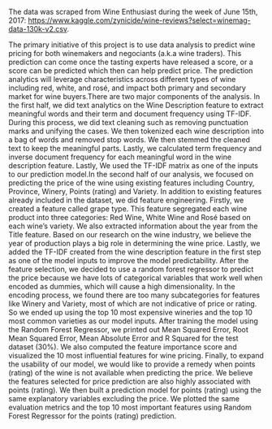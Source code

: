 The data was scraped from Wine Enthusiast during the week of June 15th, 2017: https://www.kaggle.com/zynicide/wine-reviews?select=winemag-data-130k-v2.csv.

The primary initiative of this project is to use data analysis to predict wine pricing for both winemakers and negociants (a.k.a wine traders). This prediction can come once the tasting experts have released a score, or a score can be predicted which then can help predict price. The prediction analytics will leverage characteristics across different types of wine including red, white, and rosé, and impact both primary and secondary market for wine buyers.There are two major components of the analysis. In the first half, we did text analytics on the Wine Description feature to extract meaningful words and their term and document frequency using TF-IDF. During this process, we did text cleaning such as removing punctuation marks and unifying the cases. We then tokenized each wine description into a bag of words and removed stop words. We then stemmed the cleaned text to keep the meaningful parts. Lastly, we calculated term frequency and inverse document frequency for each meaningful word in the wine description feature. Lastly, We used the TF-IDF matrix as one of the inputs to our prediction model.In the second half of our analysis, we focused on predicting the price of the wine using existing features including Country, Province, Winery, Points (rating) and Variety. In addition to existing features already included in the dataset, we did feature engineering. Firstly, we created a feature called grape type. This feature segregated each wine product into three categories: Red Wine, White Wine and Rosé based on each wine’s variety. We also extracted information about the year from the Title feature. Based on our research on the wine industry, we believe the year of production plays a big role in determining the wine price. Lastly, we added the TF-IDF created from the wine description feature in the first step as one of the model inputs to improve the model predictability. After the feature selection, we decided to use a random forest regressor to predict the price because we have lots of categorical variables that work well when encoded as dummies, which will cause a high dimensionality. In the encoding process, we found there are too many subcategories for features like Winery and Variety, most of which are not indicative of price or rating. So we ended up using the top 10 most expensive wineries and the top 10 most common varieties as our model inputs. After training the model using the Random Forest Regressor, we printed out Mean Squared Error, Root Mean Squared Error, Mean Absolute Error and R Squared for the test dataset (30%). We also computed the feature importance score and visualized the 10 most influential features for wine pricing. Finally, to expand the usability of our model, we would like to provide a remedy when points (rating) of the wine is not available when predicting the price. We believe the features selected for price prediction are also highly associated with points (rating). We then built a prediction model for points (rating) using the same explanatory variables excluding the price. We plotted the same evaluation metrics and the top 10 most important features using Random Forest Regressor for the points (rating) prediction. 


